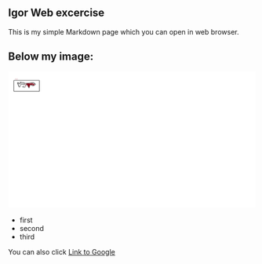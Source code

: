 ## Igor Web excercise






This is my simple Markdown page which you can open in web browser.

## Below my image:

![example image](image.png)

- first
- second
- third

You can also click [Link to Google](https://www.google.com)

